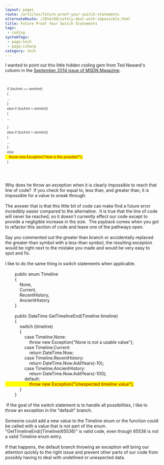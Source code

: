 ```yaml
---
layout: pages
route: /articles/future-proof-your-switch-statements
alternateRoute: /2014/09/safely-deal-with-impossible.html
title: Future Proof Your Switch Statements
tags:
 - coding
systemTags:
 - page:tech
 - page:csharp
category: tech
---
```

I wanted to point out this little hidden coding gem from Ted Neward's column in the <a href="http://msdn.microsoft.com/en-us/magazine/dn781363.aspx">September 2014 issue of MSDN Magazine</a>.<br />

<br />
<pre style="border: 0px; font-family: inherit; font-size: 13px; line-height: 16.0016021728516px; outline: 0px; padding: 0px; white-space: pre-wrap;"><code class="xml" style="border: 0px; font-family: inherit; font-style: inherit; font-weight: inherit; margin: 0px; outline: 0px; padding: 0px;"><span style="background-color: white; color: #333333;">&nbsp; if (locAmt == remAmt)
&nbsp; {
&nbsp; ...
&nbsp; }
&nbsp; else if (locAmt &lt; remAmt)
&nbsp; {
&nbsp; ...
</span><pre style="border: 0px; font-family: inherit; font-size: 13px; line-height: 16.0016021728516px; outline: 0px; padding: 0px; white-space: pre-wrap;"><code class="xml" style="border: 0px; font-family: inherit; font-style: inherit; font-weight: inherit; margin: 0px; outline: 0px; padding: 0px;"><span style="background-color: white; color: #333333;">&nbsp; }
&nbsp; else if (locAmt &gt; remAmt)
&nbsp; {
&nbsp; ...
&nbsp; }
&nbsp; else
</span><span style="background-color: yellow; color: #990000;">&nbsp;&nbsp;&nbsp; throw new Exception("How is this possible?");</span><span style="background-color: white; color: #333333;">
&nbsp; }</span></code></pre>
<span style="background-color: white; color: #333333;">
</span></code></pre>
Why does he throw an exception when it is clearly impossible to reach that line of code? &nbsp;If you check for equal to, less than, and greater than, it is impossible for a value to sneak through.<br />
<br />
The answer that is that this little bit of code can make find a future error incredibly easier compared to the alternative. &nbsp;It is true that the line of code will never be reached, so it doesn't currently effect our code except to provide a negligible increase in the size. &nbsp;The payback comes when you got to refactor this section of code and leave one of the pathways open.<br />
<br />
Say you commented out the greater than branch or accidentally replaced the greater-than symbol with a less-than symbol, the resulting exception would be right next to the mistake you made and would be very easy to spot and fix.<br />
<br />
I like to do the same thing in switch statements when applicable.<br />
<br />
&nbsp; &nbsp; &nbsp; &nbsp; public enum Timeline<br />
&nbsp; &nbsp; &nbsp; &nbsp; {<br />
&nbsp; &nbsp; &nbsp; &nbsp; &nbsp; &nbsp; None,<br />
&nbsp; &nbsp; &nbsp; &nbsp; &nbsp; &nbsp; Current,<br />
&nbsp; &nbsp; &nbsp; &nbsp; &nbsp; &nbsp; RecentHistory,<br />
&nbsp; &nbsp; &nbsp; &nbsp; &nbsp; &nbsp; AncientHistory<br />
&nbsp; &nbsp; &nbsp; &nbsp; }<br />
<br />
&nbsp; &nbsp; &nbsp; &nbsp; public DateTime GetTimelineEnd(Timeline timeline)<br />
&nbsp; &nbsp; &nbsp; &nbsp; {<br />
&nbsp; &nbsp; &nbsp; &nbsp; &nbsp; &nbsp; switch (timeline)<br />
&nbsp; &nbsp; &nbsp; &nbsp; &nbsp; &nbsp; {<br />
&nbsp; &nbsp; &nbsp; &nbsp; &nbsp; &nbsp; &nbsp; &nbsp; case Timeline.None:<br />
&nbsp; &nbsp; &nbsp; &nbsp; &nbsp; &nbsp; &nbsp; &nbsp; &nbsp; &nbsp; throw new Exception("None is not a usable value");<br />
&nbsp; &nbsp; &nbsp; &nbsp; &nbsp; &nbsp; &nbsp; &nbsp; case Timeline.Current:<br />
&nbsp; &nbsp; &nbsp; &nbsp; &nbsp; &nbsp; &nbsp; &nbsp; &nbsp; &nbsp; return DateTime.Now;<br />
&nbsp; &nbsp; &nbsp; &nbsp; &nbsp; &nbsp; &nbsp; &nbsp; case Timeline.RecentHistory:<br />
&nbsp; &nbsp; &nbsp; &nbsp; &nbsp; &nbsp; &nbsp; &nbsp; &nbsp; &nbsp; return DateTime.Now.AddYears(-10);<br />
&nbsp; &nbsp; &nbsp; &nbsp; &nbsp; &nbsp; &nbsp; &nbsp; case Timeline.AncientHistory:<br />
&nbsp; &nbsp; &nbsp; &nbsp; &nbsp; &nbsp; &nbsp; &nbsp; &nbsp; &nbsp; return DateTime.Now.AddYears(-100);<br />
&nbsp; &nbsp; &nbsp; &nbsp; &nbsp; &nbsp; &nbsp; &nbsp; default:<br />
<span style="background-color: yellow;">&nbsp; &nbsp; &nbsp; &nbsp; &nbsp; &nbsp; &nbsp; &nbsp; &nbsp; &nbsp;<span style="color: #990000;"> throw new Exception("Unexpected timeline value");</span></span><br />
&nbsp; &nbsp; &nbsp; &nbsp; &nbsp; &nbsp; }<br />
&nbsp; &nbsp; &nbsp; &nbsp; }<br />
<br />
&nbsp;If the goal of the switch statement is to handle all possibilities, I like to throw an exception in the "default" branch.<br />
<br />
Someone could add a new value to the Timeline enum or the function could be called with a value that is not part of the enum. "GetTimelineEnd((Timeline)65536)" is valid code, even though 65536 is not a valid Timeline enum entry.<br />
<br />
If that happens, the default branch throwing an exception will bring our attention quickly to the right issue and prevent other parts of our code from possibly having to deal with undefined or unexpected data.<br />
<br />
<br />
<br />
